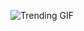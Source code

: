 
<!-- GIF_SECTION -->
![Trending GIF](https://media1.giphy.com/media/v1.Y2lkPThiYjIxNzcyY20yMXZtZ3dhMTduaGpqeG8yeG51Zjl0OTNldnEyM3B4ZzZpZ2xteCZlcD12MV9naWZzX3NlYXJjaCZjdD1n/aQ6ya20vAFJdUH3M5D/giphy.gif)
<!-- END_GIF_SECTION -->
